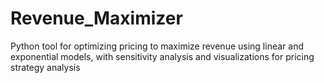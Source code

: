 # Revenue_Maximizer
Python tool for optimizing pricing to maximize revenue using linear and exponential models, with sensitivity analysis and visualizations for pricing strategy analysis

